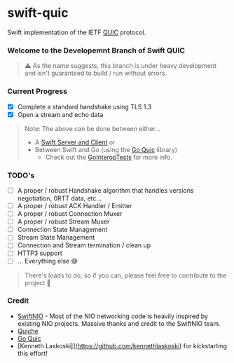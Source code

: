 # swift-quic

Swift implementation of the IETF [QUIC](https://quicwg.github.io/) protocol.

### Welcome to the Developemnt Branch of Swift QUIC
> ⚠️ As the name suggests, this branch is under heavy development and isn't guaranteed to build / run without errors.

### Current Progress
- [x] Complete a standard handshake using TLS 1.3
- [x] Open a stream and echo data
> Note: The above can be done between either...
>    - A [Swift Server and Client](https://github.com/kennethlaskoski/swift-quic/tree/develop/Tests/QuicTests/NIOTests/HandshakeTests.swift) or
>    - Between Swift and Go (using the [Go Quic](https://github.com/quic-go/quic-go) library)
>        - Check out the [GoInteropTests](https://github.com/kennethlaskoski/swift-quic/tree/develop/Tests/QuicTests/NIOTests/GoInteropTests) for more info.

### TODO's
- [ ] A proper / robust Handshake algorithm that handles versions negotiation, 0RTT data, etc...
- [ ] A proper / robust ACK Handler / Emitter
- [ ] A proper / robust Connection Muxer
- [ ] A proper / robust Stream Muxer
- [ ] Connection State Management
- [ ] Stream State Management
- [ ] Connection and Stream termination / clean up
- [ ] HTTP3 support
- [ ] ... Everything else 😅
> There's loads to do, so if you can, please feel free to contribute to the project 🤝


### Credit
- [SwiftNIO](https://github.com/apple/swift-nio) - Most of the NIO networking code is heavily inspired by existing NIO projects. Massive thanks and credit to the SwiftNIO team.
- [Quiche](https://github.com/cloudflare/quiche/tree/master)
- [Go Quic](https://github.com/quic-go/quic-go)
- [Kenneth Laskoski]](https://github.com/kennethlaskoski) for kickstarting this effort!

